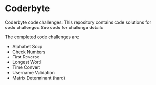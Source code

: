 # Coderbyte
Coderbyte code challenges: This repository contains code solutions for code challenges.  See code for challenge details

The completed code challenges are:
 - Alphabet Soup
 - Check Numbers
 - First Reverse
 - Longest Word
 - Time Convert
 - Username Validation
 - Matrix Determinant (hard)
